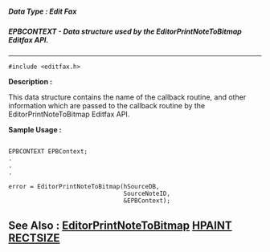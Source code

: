 ##### Data Type : Edit Fax
##### EPBCONTEXT - Data structure used by the EditorPrintNoteToBitmap Editfax API.
---
```
#include <editfax.h>
```
**Description :**

This data structure contains the name of the callback routine, and other 
information which are passed to the callback routine by the 
EditorPrintNoteToBitmap Editfax API.


**Sample Usage :**
```
	
EPBCONTEXT EPBContext;
.
.
.

error = EditorPrintNoteToBitmap(hSourceDB,
                                SourceNoteID,
                                &EPBContext);

```
**See Also :**
[EditorPrintNoteToBitmap](/reference/Func/EditorPrintNoteToBitmap)
[HPAINT](/reference/Data/HPAINT)
[RECTSIZE](/reference/Data/RECTSIZE)
---
